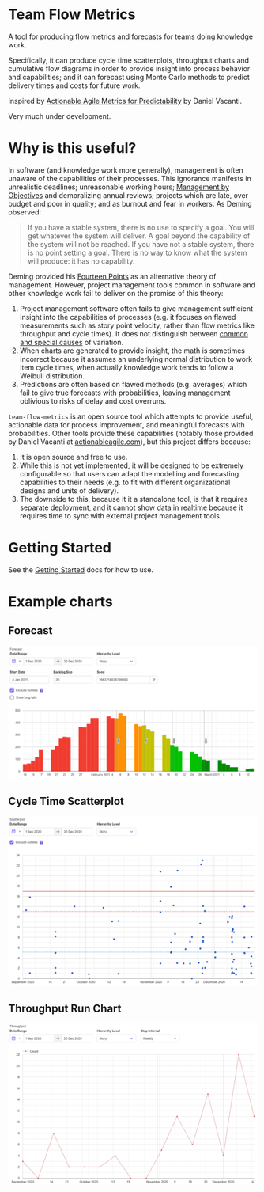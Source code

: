# Team Flow Metrics

A tool for producing flow metrics and forecasts for teams doing knowledge work.

Specifically, it can produce cycle time scatterplots, throughput charts and cumulative flow diagrams in order to provide insight into process behavior and capabilities; and it can forecast using Monte Carlo methods to predict delivery times and costs for future work.

Inspired by [Actionable Agile Metrics for Predictability](https://www.goodreads.com/book/show/25867120-actionable-agile-metrics-for-predictability) by Daniel Vacanti.

Very much under development.

# Why is this useful?

In software (and knowledge work more generally), management is often unaware of the capabilities of their processes. This ignorance manifests in unrealistic deadlines; unreasonable working hours; [Management by Objectives](https://michelbaudin.com/2012/08/26/metrics-in-lean-deming-versus-drucker/) and demoralizing annual reviews; projects which are late, over budget and poor in quality; and as burnout and fear in workers. As Deming observed:

> If you have a stable system, there is no use to specify a goal. You will get whatever the system will deliver. A goal beyond the capability of the system will not be reached. If you have not a stable system, there is no point setting a goal. There is no way to know what the system will produce: it has no capability.

Deming provided his [Fourteen Points](https://deming.org/explore/fourteen-points/) as an alternative theory of management. However, project management tools common in software and other knowledge work fail to deliver on the promise of this theory:

1. Project management software often fails to give management sufficient insight into the capabilities of processes (e.g. it focuses on flawed measurements such as story point velocity, rather than flow metrics like throughput and cycle times). It does not distinguish between [common and special causes](https://en.wikipedia.org/wiki/Common_cause_and_special_cause_(statistics)) of variation.
2. When charts are generated to provide insight, the math is sometimes incorrect because it assumes an underlying normal distribution to work item cycle times, when actually knowledge work tends to follow a Weibull distribution.
3. Predictions are often based on flawed methods (e.g. averages) which fail to give true forecasts with probabilities, leaving management oblivious to risks of delay and cost overruns.

`team-flow-metrics` is an open source tool which attempts to provide useful, actionable data for process improvement, and meaningful forecasts with probabilities. Other tools provide these capabilities (notably those provided by Daniel Vacanti at [actionableagile.com](https://actionableagile.com/)), but this project differs because:

1. It is open source and free to use.
2. While this is not yet implemented, it will be designed to be extremely configurable so that users can adapt the modelling and forecasting capabilities to their needs (e.g. to fit with different organizational designs and units of delivery).
3. The downside to this, because it it a standalone tool, is that it requires separate deployment, and it cannot show data in realtime because it requires time to sync with external project management tools.

# Getting Started

See the [Getting Started](https://github.com/jbrunton/team-flow-metrics/blob/develop/GETTING_STARTED.md) docs for how to use.

# Example charts

## Forecast

<a href="https://raw.githubusercontent.com/jbrunton/team-flow-metrics/develop/docs/forecast.png"><img src="https://raw.githubusercontent.com/jbrunton/team-flow-metrics/develop/docs/forecast.png" /></a>

## Cycle Time Scatterplot

<a href="https://raw.githubusercontent.com/jbrunton/team-flow-metrics/develop/docs/scatterplot.png"><img src="https://raw.githubusercontent.com/jbrunton/team-flow-metrics/develop/docs/scatterplot.png" /></a>

## Throughput Run Chart

<a href="https://raw.githubusercontent.com/jbrunton/team-flow-metrics/develop/docs/throughput.png"><img src="https://raw.githubusercontent.com/jbrunton/team-flow-metrics/develop/docs/throughput.png" /></a>
